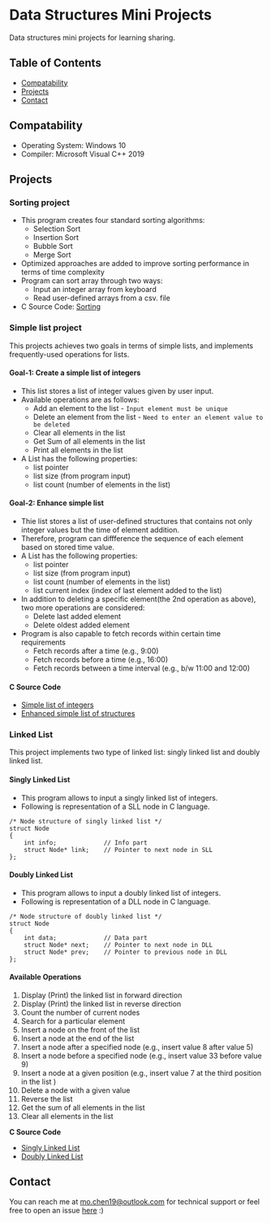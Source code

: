 # Data Structures Mini Projects
Data structures mini projects for learning sharing.

## Table of Contents

- [Compatability](#compatability)
- [Projects](#projects)
- [Contact](#contact)

## Compatability

- Operating System: Windows 10
- Compiler: Microsoft Visual C++ 2019

## Projects
### Sorting project

- This program creates four standard sorting algorithms: 
  * Selection Sort
  * Insertion Sort
  * Bubble Sort
  * Merge Sort 
- Optimized approaches are added to improve sorting performance in terms of time complexity
- Program can sort array through two ways:
  * Input an integer array from keyboard
  * Read user-defined arrays from a csv. file
- C Source Code: [Sorting](https://github.com/mochenxx/data-structures-mini-projects/tree/master/Sorting)

### Simple list project

This projects achieves two goals in terms of simple lists, and implements frequently-used operations for lists.
  
#### Goal-1: Create a simple list of integers
- This list stores a list of integer values given by user input.
- Available operations are as follows: 
  * Add an element to the list - `Input element must be unique`
  * Delete an element from the list - `Need to enter an element value to be deleted`
  * Clear all elements in the list
  * Get Sum of all elements in the list
  * Print all elements in the list
- A List has the following properties:
  * list pointer
  * list size (from program input)
  * list count (number of elements in the list)

#### Goal-2: Enhance simple list
- Thie list stores a list of user-defined structures that contains not only integer values but the time of element addition.
- Therefore, program can diffference the sequence of each element based on stored time value.
- A List has the following properties:
  * list pointer
  * list size (from program input)
  * list count (number of elements in the list)
  * list current index (index of last element added to the list)
- In addition to deleting a specific element(the 2nd operation as above), two more operations are considered: 
  * Delete last added element
  * Delete oldest added element
- Program is also capable to fetch records within certain time requirements
  * Fetch records after a time (e.g., 9:00)
  * Fetch records before a time (e.g., 16:00)
  * Fetch records between a time interval (e.g., b/w 11:00 and 12:00)

#### C Source Code
  * [Simple list of integers](https://github.com/mochenxx/data-structures-mini-projects/tree/master/Simple-List/01-Simple-List-of-Integers)
  * [Enhanced simple list of structures](https://github.com/mochenxx/data-structures-mini-projects/tree/master/Simple-List/02-Simple-List-of-Structures)
  
### Linked List

This project implements two type of linked list: singly linked list and doubly linked list.
  
#### Singly Linked List
- This program allows to input a singly linked list of integers.
- Following is representation of a SLL node in C language.
```
/* Node structure of singly linked list */
struct Node
{
    int info;             // Info part
    struct Node* link;	  // Pointer to next node in SLL
};
```

#### Doubly Linked List
- This program allows to input a doubly linked list of integers.
- Following is representation of a DLL node in C language.
```
/* Node structure of doubly linked list */
struct Node
{
    int data;             // Data part
    struct Node* next;    // Pointer to next node in DLL
    struct Node* prev;    // Pointer to previous node in DLL
};
```

#### Available Operations
1. Display (Print) the linked list in forward direction
2. Display (Print) the linked list in reverse direction
3. Count the number of current nodes
4. Search for a particular element
5. Insert a node on the front of the list
6. Insert a node at the end of the list
7. Insert a node after a specified node (e.g., insert value 8 after value 5)
8. Insert a node before a specified node (e.g., insert value 33 before value 9)
9. Insert a node at a given position (e.g., insert value 7 at the third position in the list )
10. Delete a node with a given value
11. Reverse the list
12. Get the sum of all elements in the list
13. Clear all elements in the list

__C Source Code__
  * [Singly Linked List](https://github.com/mochenxx/data-structures-mini-projects/tree/master/Linked-List/Singly-Linked-List)
  * [Doubly Linked List](https://github.com/mochenxx/data-structures-mini-projects/tree/master/Linked-List/Doubly-Linked-List)
## Contact

You can reach me at mo.chen19@outlook.com for technical support or feel free to open an issue [here](https://github.com/mochenxx/data-structures-mini-projects/issues) :)
